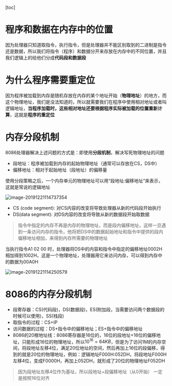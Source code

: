 [toc]

# 程序和数据在内存中的位置

因为处理器只知道取指令，执行指令，但是处理器并不能区别取到的二进制是指令还是数据，所以我们将指令（程序）和数据分开来存放在内存中的不同位置，并且我们逻辑上的给他们分成**代码段和数据段**





# 为什么程序需要重定位

因为程序被加载到内存是随机存放在内存的某个地址开始（**物理地址**）的地方，而这个物理地址，我们是没法知道的，所以就需要我们在程序中使用相对地址或者叫逻辑地址，**当程序加载时，这些相对地址还要根据程序实际被加载的位置重新计算**，这就是**程序的重定位**



# 内存分段机制

8086处理器解决上述问题的方式是：即使用**分段机制**，解决写死物理地址的问题

* 段地址：程序被加载到内存的起始物理地址（通常可以存放在CS，DS中）
* 偏移地址：相对于起始地址（段地址）的偏移量

使用分段策略之后，一个内存单元的物理地址可以用“段地址:偏移地址”来表示，这就是常说的逻辑地址

![image-20191221114737354](/Users/chenyansong/Documents/note/images/linux/tixijiegou/image-20191221114737354.png)



* CS (code segment): 对CS内容的改变将导致处理器从新的代码段开始执行
* DS(data segment): 对DS内容的改变将导致从新的数据段开始取数据

> 指令中指定的内存不再是内存的物理地址，而是段内偏移地址，这样一旦遇到一条访问内存的指令，他将把DS中的数据起始地址和指令中提供的段内偏移地址相加，来得到内存所需要的物理地址

当执行指令A1 02 00 时，处理器将DS中的内容和指令中指定的偏移地址0002H相加得到1002H，这是一个物理地址，处理器用它来访问内存，可以得到内存中的数据为00A0H

![image-20191221114250579](/Users/chenyansong/Documents/note/images/linux/tixijiegou/image-20191221114250579.png)



# 8086的内存分段机制

* 段寄存器：CS(代码段)，DS(数据段)，ES(附加段，当需要访问两个数据段的时候可以使用)，SS(栈段)
* 取指令的过程：CS+IP
* 访问数据的过程：DS+指令中的偏移地址；ES+指令中的偏移地址
* 8086的20根地址线：8086寄存器是16位的，16位的段地址+16位的偏移地址，只能形成16位的物理地址，所以$10^{16}=64KB$，但是为了访问1M的内存空间，将段地址左移4位，满足20位地址的空间，然后再加上16位的段偏移，得到的就是20位的物理地址，例如：逻辑地址F000H:052DH，将段地址F000H左移4位，变成F0000H，再加上052DH，就形成了20位的物理地址F052DH

> 因为段地址左移4位作为基址，所以段地址+段偏移地址（从0开始） 一定是按照16位对齐


